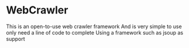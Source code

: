 # WebCrawler
This is an open-to-use web crawler framework And is very simple to use only need a line of code to complete Using a framework such as jsoup as support
